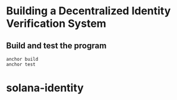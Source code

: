 # Building a Decentralized Identity Verification System

## Build and test the program

```shell
anchor build
anchor test
```
# solana-identity

